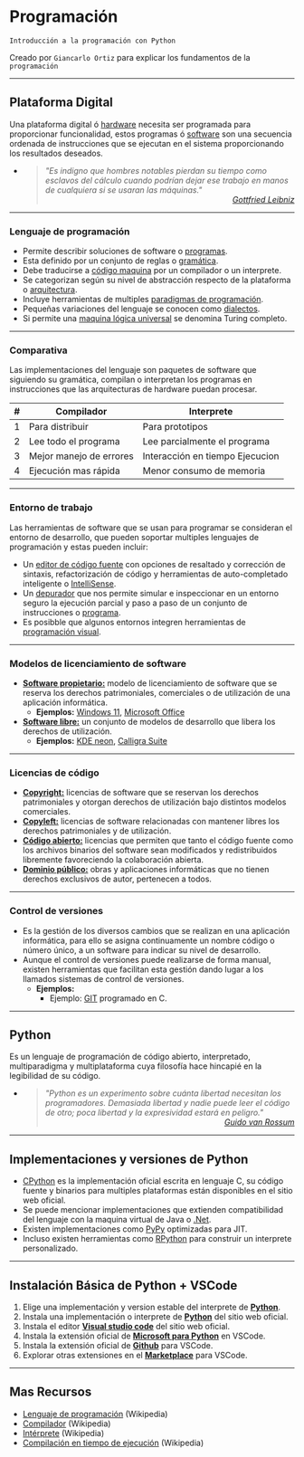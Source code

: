 # Programación
<p><code>Introducción a la programación con Python</code></p>
<p>Creado por <code>Giancarlo Ortiz</code> para explicar los fundamentos de la <code>programación</code></p>


---
## Plataforma Digital
Una plataforma digital ó [hardware](https://es.wikipedia.org/wiki/Hardware) necesita ser programada para proporcionar funcionalidad, estos programas ó [software](https://es.wikipedia.org/wiki/Software) son una secuencia ordenada de instrucciones que se ejecutan en el sistema proporcionando los resultados deseados.

* ><i>"Es indigno que hombres notables pierdan su tiempo como esclavos del cálculo cuando podrían dejar ese trabajo en manos de cualquiera si se usaran las máquinas."</i><br>
<cite style="display:block; text-align: right">[Gottfried Leibniz
](https://es.wikipedia.org/wiki/Gottfried_Leibniz)</cite>


---
### Lenguaje de programación
* Permite describir soluciones de software o [programas](https://es.wikipedia.org/wiki/Programa_inform%C3%A1tico).
* Esta definido por un conjunto de reglas o [gramática](https://es.wikipedia.org/wiki/Gram%C3%A1tica).
* Debe traducirse a [código maquina](https://es.wikipedia.org/wiki/Lenguaje_de_m%C3%A1quina) por un compilador o un interprete.
* Se categorizan según su nivel de abstracción respecto de la plataforma o [arquitectura](https://es.wikipedia.org/wiki/Arquitectura_de_computadoras).
* Incluye herramientas de multiples [paradigmas de programación](https://es.wikipedia.org/wiki/Paradigma_de_programaci%C3%B3n).
* Pequeñas variaciones del lenguaje se conocen como [dialectos](https://es.wikipedia.org/wiki/Dialecto).
* Si permite una [maquina lógica universal](https://es.wikipedia.org/wiki/M%C3%A1quina_de_Turing_universal) se denomina Turing completo.


---
### Comparativa
Las implementaciones del lenguaje son paquetes de software que siguiendo su gramática, compilan o interpretan los programas en instrucciones que las arquitecturas de hardware puedan procesar.

| # | Compilador | Interprete |
|:---:|---|---|
| 1 | Para distribuir | Para prototipos |
| 2 | Lee todo el programa | Lee parcialmente el programa|
| 3 | Mejor manejo de errores | Interacción en tiempo Ejecucion |
| 4 | Ejecución mas rápida | Menor consumo de memoria |


---
### Entorno de trabajo
Las herramientas de software que se usan para programar se consideran el entorno de desarrollo, que pueden soportar multiples lenguajes de programación y estas pueden incluir:
* Un [editor de código fuente](https://es.wikipedia.org/wiki/Editor_de_c%C3%B3digo_fuente) con opciones de resaltado y corrección de sintaxis, refactorización de código y herramientas de auto-completado inteligente o [IntelliSense](https://es.wikipedia.org/wiki/IntelliSense).
* Un [depurador](https://es.wikipedia.org/wiki/Depurador) que nos permite simular e inspeccionar en un entorno seguro la ejecución parcial y paso a paso de un conjunto de instrucciones o [programa](https://es.wikipedia.org/wiki/Programa_inform%C3%A1tico). 
* Es posibble que algunos entornos integren herramientas de [programación visual](https://es.wikipedia.org/wiki/Programaci%C3%B3n_visual).


---
### Modelos de licenciamiento de software 
* [**Software propietario:**](https://es.wikipedia.org/wiki/Software_libre) modelo de licenciamiento de software que se reserva los derechos patrimoniales, comerciales o de utilización de una aplicación informática.
    * **Ejemplos:** [Windows 11](https://es.wikipedia.org/wiki/Windows_11), [Microsoft Office](https://es.wikipedia.org/wiki/Microsoft_Office)
* [**Software libre:**](https://es.wikipedia.org/wiki/Software_libre) un conjunto de modelos de desarrollo que libera los derechos de utilización.
    * **Ejemplos:** [KDE neon](https://es.wikipedia.org/wiki/KDE_neon), [Calligra Suite](https://es.wikipedia.org/wiki/Calligra_Suite) 


---
### Licencias de código
* [**Copyright:**](https://es.wikipedia.org/wiki/Derecho_de_autor) licencias de software que se reservan los derechos patrimoniales y otorgan derechos de utilización bajo distintos modelos comerciales.
* [**Copyleft:**](https://es.wikipedia.org/wiki/Copyleft) licencias de software relacionadas con mantener libres los derechos patrimoniales y de utilización.
* [**Código abierto:**](https://es.wikipedia.org/wiki/Licencia_de_c%C3%B3digo_abierto) licencias que permiten que tanto el código fuente como los archivos binarios del software sean modificados y redistribuidos libremente favoreciendo la colaboración abierta.
* [**Dominio público:**](https://es.wikipedia.org/wiki/Dominio_p%C3%BAblico) obras y aplicaciones informáticas  que no tienen derechos exclusivos de autor, pertenecen a todos.


---
### Control de versiones
* Es la gestión de los diversos cambios que se realizan en una aplicación informática, para ello se asigna continuamente un nombre código o número único, a un software para indicar su nivel de desarrollo.
* Aunque el control de versiones puede realizarse de forma manual, existen herramientas que facilitan esta gestión dando lugar a los llamados sistemas de control de versiones.
    * **Ejemplos:**
        * Ejemplo: [GIT](https://es.wikipedia.org/wiki/Git) programado en C.


---
## Python
Es un lenguaje de programación de código abierto, interpretado, multiparadigma y multiplataforma cuya filosofía hace hincapié en la legibilidad de su código.

* ><i>"Python es un experimento sobre cuánta libertad necesitan los programadores. Demasiada libertad y nadie puede leer el código de otro; poca libertad y la expresividad estará en peligro."</i><br>
<cite style="display:block; text-align: right">[Guido van Rossum
](https://es.wikipedia.org/wiki/Guido_van_Rossum)</cite>


---
## Implementaciones y versiones de Python
* [CPython](https://es.wikipedia.org/wiki/CPython) es la implementación oficial escrita en lenguaje C, su código fuente y binarios para multiples plataformas están disponibles en el sitio web oficial.
* Se puede mencionar implementaciones que extienden compatibilidad del lenguaje con la maquina virtual de Java o [.Net](https://ironpython.net/).
* Existen implementaciones como [PyPy](https://es.wikipedia.org/wiki/PyPy) optimizadas para JIT.
* Incluso existen herramientas como [RPython](https://rpython.readthedocs.io/en/latest/) para construir un interprete personalizado.


---
## Instalación Básica de Python + VSCode
1. Elige una implementación y version estable del interprete de [**Python**](https://www.python.org/downloads/).
1. Instala una implementación o interprete de [**Python**](https://www.python.org/downloads/) del sitio web oficial.
1. Instala el editor [**Visual studio code**](https://code.visualstudio.com/download) del sitio web oficial.
1. Instala la extensión oficial de [**Microsoft para Python**](https://marketplace.visualstudio.com/items?itemName=ms-python.python) en VSCode.
1. Instala la extensión oficial de [**Github**](https://marketplace.visualstudio.com/items?itemName=GitHub.vscode-pull-request-github) para VSCode.
1. Explorar otras extensiones en el [**Marketplace**](https://marketplace.visualstudio.com/) para VSCode.


---
## Mas Recursos
- [Lenguaje de programación](https://es.wikipedia.org/wiki/Lenguaje_de_programaci%C3%B3n) (Wikipedia)
- [Compilador](https://es.wikipedia.org/wiki/Compilador) (Wikipedia)
- [Intérprete](https://es.wikipedia.org/wiki/Int%C3%A9rprete_(inform%C3%A1tica)) (Wikipedia)
- [Compilación en tiempo de ejecución](https://es.wikipedia.org/wiki/Compilaci%C3%B3n_en_tiempo_de_ejecuci%C3%B3n) (Wikipedia)